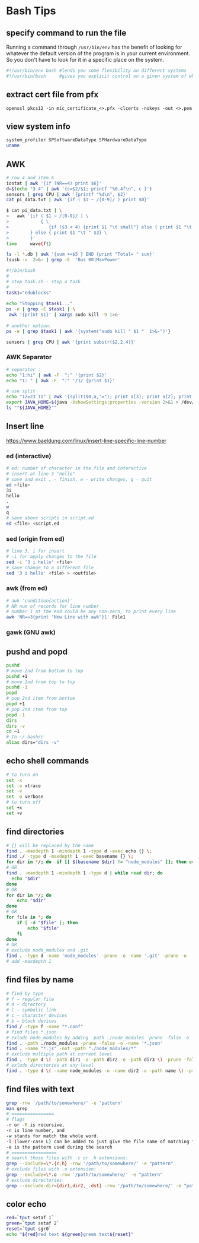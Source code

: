 # Bash Tips

## specify command to run the file

Running a command through `/usr/bin/env` has the benefit of looking for whatever the default version of the program is in your current environment. So you don't have to look for it in a specific place on the system.

```bash
#!/usr/bin/env bash #lends you some flexibility on different systems
#!/usr/bin/bash     #gives you explicit control on a given system of what executable is called
```

## extract cert file from pfx
```
openssl pkcs12 -in mic_certificate_<>.pfx -clcerts -nokeys -out <>.pem
```
## view system info
```bash
system_profiler SPSoftwareDataType SPHardwareDataType
uname
```

## AWK
```bash
# row 4 and item 6
iostat | awk '{if (NR==4) print $6}'
d=$(echo "3 4" | awk '{c=$2/$1; printf "%0.4f\n", c }') 
sensors | grep CPU | awk '{printf "%d\n", $2}'
cat pi_data.txt | awk '{if ( $1 ~ /[0-9]/ ) print $0}'

$ cat pi_data.txt | \
>   awk '{if ( $1 ~ /[0-9]/ ) \
>            { \
>               {if ($3 < 4) {print $1 "\t small"} else { print $1 "\t medium"} } \
>        } else { print $1 "\t " $3} \
>        }'
time     wave(ft)

ls -l *.db | awk '{sum +=$5 } END {print "Total= " sum}'
lsusb -v  2>&- | grep -E  'Bus 00|MaxPower'

#!/bin/bash
#
# stop_task.sh - stop a task
#
task1="edublocks"
 
echo "Stopping $task1..."
ps -e | grep -E $task1 | \
 awk '{print $1}' | xargs sudo kill -9 1>&-
 
# another option:
ps -e | grep $task1 | awk '{system("sudo kill " $1 "  1>&-")'}

sensors | grep CPU | awk '{print substr($2,2,4)}'
```
### AWK Separator
```bash
# separator :
echo "1:hi" | awk -F  ":" '{print $2}'
echo "1: " | awk -F  ":" '/1/ {print $1}'

# use split
echo "12=23 11" | awk '{split($0,a,"="); print a[3]; print a[2]; print a[1]}'
export JAVA_HOME=$(java -XshowSettings:properties -version 2>&1 > /dev/null | grep 'java.home' | awk '{split($0,v,"= "); print v[2] }')
ls ""${JAVA_HOME}""
```
## Insert line
https://www.baeldung.com/linux/insert-line-specific-line-number
### ed (interactive)
```bash
# ed: number of character in the file and interactive
# insert at line 3 "hello"
# save and exit . - finish, w - write changes, q - quit
ed <file>
3i
hello
.
w
q
# save above scripts in script.ed
ed <file> <script.ed
```
### sed (origin from ed)
```bash
# line 3, i for insert
# -i for apply changes to the file
sed -i '3 i hello' <file>
# save change to a different file
sed '3 i hello' <file> > <outfile>
```
### awk (from ed)
```bash
# awk 'condition{action}'
# NR num of records for line number
# number 1 at the end could be any non-zero, to print every line
awk 'NR==3{print "New Line with awk"}1' File1
```
### gawk (GNU awk)

## pushd and popd
```bash
pushd
# move 2nd from bottom to top
pushd +1
# move 2nd from top to top
pushd -1
popd
# pop 2nd item from bottom
popd +1
# pop 2nd item from top
popd -1
dirs
dirs -v
cd ~1
# In ~/.bashrc
alias dirs="dirs -v"
```
## echo shell commands

```bash
# to turn on
set -x
set -o xtrace
set -v
set -o verbose
# to turn off
set +x
set +v
```

## find directories

```bash
# {} will be replaced by the name
find . -maxdepth 1 -mindepth 1 -type d -exec echo {} \;
find ./ -type d -maxdepth 1 -exec basename {} \;
for dir in */; do  if [[ $(basename $dir) != "node_modules" ]]; then echo "$dir"; fi; done
# OR
find . -maxdepth 1 -mindepth 1 -type d | while read dir; do
  echo "$dir"
done
# OR
for dir in */; do
    echo "$dir"
done
# OR
for file in *; do
    if [ -d "$file" ]; then
        echo "$file"
    fi
done
# OR
# exclude node_modules and .git
find . -type d -name 'node_modules' -prune -o -name '.git' -prune -o  -type d -print
# add -maxdepth 1
```

## find files by name

```bash
# find by type
# f – regular file
# d – directory
# l – symbolic link
# c – character devices
# b – block devices
find / -type f -name "*.conf"
# find files *.json
# exlude node_modules by adding -path ./node_modules -prune -false -o
find . -path ./node_modules -prune -false -o -name '*.json'
find . -name "*.js" -not -path "./node_modules/*"
# exclude multiple path at current level
find . -type d \( -path dir1 -o -path dir2 -o -path dir3 \) -prune -false -o -name '*.txt'
# exlude directories at any level
find . -type d \( -name node_modules -o -name dir2 -o -path name \) -prune -false -o -name '*.json'
```

## find files with text

```bash
grep -rnw '/path/to/somewhere/' -e 'pattern'
man grep
# ================
# flags
-r or -R is recursive,
-n is line number, and
-w stands for match the whole word.
-l (lower-case L) can be added to just give the file name of matching files.
-e is the pattern used during the search
# =================
# search those files with .c or .h extensions:
grep --include=\*.{c,h} -rnw '/path/to/somewhere/' -e "pattern"
# exclude files with .o extension:
grep --exclude=\*.o -rnw '/path/to/somewhere/' -e "pattern"
# exclude directories
grep --exclude-dir={dir1,dir2,_.dst} -rnw '/path/to/somewhere/' -e "pattern"
```

## color echo

```bash
red=`tput setaf 1`
green=`tput setaf 2`
reset=`tput sgr0`
echo "${red}red text ${green}green text${reset}"
```
